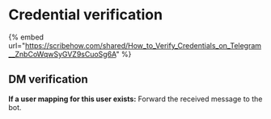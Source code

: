 # Credential verification

{% embed url="https://scribehow.com/shared/How_to_Verify_Credentials_on_Telegram__ZnbCoWqwSyGVZ9sCuoSg6A" %}

## DM verification

**If a user mapping for this user exists:** Forward the received message to the bot.
